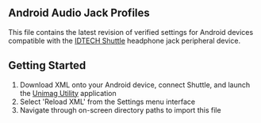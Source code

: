 ## Android Audio Jack Profiles
This file contains the latest revision of verified settings for Android devices compatible with the [IDTECH Shuttle](https://idtechproducts.com/products/mobile-payment/shuttle) headphone jack peripheral device.

## Getting Started
1. Download XML onto your Android device, connect Shuttle, and launch the [Unimag Utility](https://play.google.com/store/apps/details?id=com.idtechproducts.MSR.uniMag.UniMagUtility) application
2. Select 'Reload XML' from the Settings menu interface
3. Navigate through on-screen directory paths to import this file
